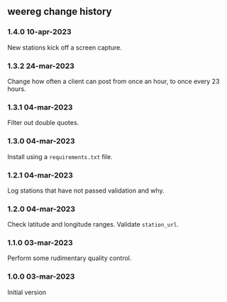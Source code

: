 weereg change history
--------------------

### 1.4.0 10-apr-2023

New stations kick off a screen capture.


### 1.3.2 24-mar-2023

Change how often a client can post from once an hour, to once every 23 hours.


### 1.3.1 04-mar-2023

Filter out double quotes.


### 1.3.0 04-mar-2023

Install using a `requirements.txt` file.


### 1.2.1 04-mar-2023

Log stations that have not passed validation and why.


### 1.2.0 04-mar-2023

Check latitude and longitude ranges.
Validate `station_url`.


### 1.1.0 03-mar-2023

Perform some rudimentary quality control.


### 1.0.0 03-mar-2023

Initial version

